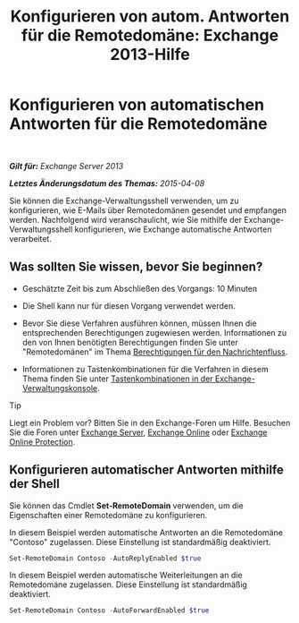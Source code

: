 ﻿---
title: 'Konfigurieren von autom. Antworten für die Remotedomäne: Exchange 2013-Hilfe'
TOCTitle: Konfigurieren von automatischen Antworten für die Remotedomäne
ms:assetid: 3d88a1fb-4b62-419a-a50d-ffd868e229d0
ms:mtpsurl: https://technet.microsoft.com/de-de/library/JJ657720(v=EXCHG.150)
ms:contentKeyID: 50475433
ms.date: 04/24/2018
mtps_version: v=EXCHG.150
ms.translationtype: HT
---

# Konfigurieren von automatischen Antworten für die Remotedomäne

 

_**Gilt für:** Exchange Server 2013_

_**Letztes Änderungsdatum des Themas:** 2015-04-08_

Sie können die Exchange-Verwaltungsshell verwenden, um zu konfigurieren, wie E-Mails über Remotedomänen gesendet und empfangen werden. Nachfolgend wird veranschaulicht, wie Sie mithilfe der Exchange-Verwaltungsshell konfigurieren, wie Exchange automatische Antworten verarbeitet.

## Was sollten Sie wissen, bevor Sie beginnen?

  - Geschätzte Zeit bis zum Abschließen des Vorgangs: 10 Minuten

  - Die Shell kann nur für diesen Vorgang verwendet werden.

  - Bevor Sie diese Verfahren ausführen können, müssen Ihnen die entsprechenden Berechtigungen zugewiesen werden. Informationen zu den von Ihnen benötigten Berechtigungen finden Sie unter "Remotedomänen" im Thema [Berechtigungen für den Nachrichtenfluss](mail-flow-permissions-exchange-2013-help.md).

  - Informationen zu Tastenkombinationen für die Verfahren in diesem Thema finden Sie unter [Tastenkombinationen in der Exchange-Verwaltungskonsole](keyboard-shortcuts-in-the-exchange-admin-center-exchange-online-protection-help.md).


> [!TIP]
> Liegt ein Problem vor? Bitten Sie in den Exchange-Foren um Hilfe. Besuchen Sie die Foren unter <A href="https://go.microsoft.com/fwlink/p/?linkid=60612">Exchange Server</A>, <A href="https://go.microsoft.com/fwlink/p/?linkid=267542">Exchange Online</A> oder <A href="https://go.microsoft.com/fwlink/p/?linkid=285351">Exchange Online Protection</A>.



## Konfigurieren automatischer Antworten mithilfe der Shell

Sie können das Cmdlet **Set-RemoteDomain** verwenden, um die Eigenschaften einer Remotedomäne zu konfigurieren.

In diesem Beispiel werden automatische Antworten an die Remotedomäne "Contoso" zugelassen. Diese Einstellung ist standardmäßig deaktiviert.

```powershell
Set-RemoteDomain Contoso -AutoReplyEnabled $true
```

In diesem Beispiel werden automatische Weiterleitungen an die Remotedomäne zugelassen. Diese Einstellung ist standardmäßig deaktiviert.

```powershell
Set-RemoteDomain Contoso -AutoForwardEnabled $true
```

